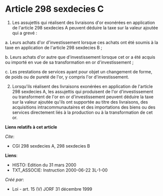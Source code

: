 # Article 298 sexdecies C

1. Les assujettis qui réalisent des livraisons d'or exonérées en application de l'article 298 sexdecies A peuvent déduire la
taxe sur la valeur ajoutée qui a grevé :

a. Leurs achats d'or d'investissement lorsque ces achats ont été soumis à la taxe en application de l'article 298 sexdecies
B ;

b. Leurs achats d'or autre que d'investissement lorsque cet or a été acquis ou importé en vue de sa transformation en or
d'investissement ;

c. Les prestations de services ayant pour objet un changement de forme, de poids ou de pureté de l'or, y compris l'or
d'investissement.

2. Lorsqu'ils réalisent des livraisons exonérées en application de l'article 298 sexdecies A, les assujettis qui produisent
de l'or d'investissement ou transforment de l'or en or d'investissement peuvent déduire la taxe sur la valeur ajoutée qu'ils
ont supportée au titre des livraisons, des acquisitions intracommunautaires et des importations des biens ou des services
directement liés à la production ou à la transformation de cet or.

**Liens relatifs à cet article**

_Cite_:

  - CGI 298 sexdecies A, 298 sexdecies B

**Liens**:

  - HISTO: Edition du 31 mars 2000
  - TXT_ASSOCIE: Instruction 2000-06-22 3L-1-00

_Créé par_:

  - Loi - art. 15 (V) JORF 31 décembre 1999
